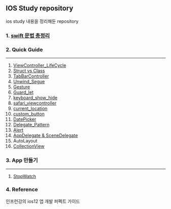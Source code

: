 ## IOS Study repository
ios study 내용을 정리해둔 repository


### 1. [swift 문법 총정리](https://boomini.github.io/categories/#ios)  


### 2. Quick Guide
***
1. [ViewController_LifeCycle](https://github.com/boomini/IOS-Study/tree/master/LifeCycleVC)
2. [Struct vs Class](https://github.com/boomini/IOS-Study/tree/master/StructVsClass)
3. [TabBarController](https://github.com/boomini/IOS-Study/tree/master/Tabbar_StoryBoard)
4. [Unwind_Segue](https://github.com/boomini/IOS-Study/tree/master/Custom_Sague)
5. [Gesture](https://github.com/boomini/IOS-Study/tree/master/Q_Gesture)
6. [Guard_let](https://github.com/boomini/IOS-Study/tree/master/GuardLet_Login)
7. [keyboard_show_hide](https://github.com/boomini/IOS-Study/tree/master/ShowKeyboard)
8. [safari_viewcontroller](https://github.com/boomini/IOS-Study/tree/master/safariVC)
9. [current_location](https://github.com/boomini/IOS-Study/tree/master/Q_Location)
10. [custom_button](https://github.com/boomini/IOS-Study/tree/master/CustomIndicatorButton)
11. [DatePicker](https://github.com/boomini/IOS-Study/tree/master/DateAndPicker)
12. [Delegate_Pattern](https://github.com/boomini/IOS-Study/tree/master/Q_Delegate)
13. [Alert](https://github.com/boomini/IOS-Study/tree/master/Q_Alert)
14. [AppDelegate & SceneDelegate](https://github.com/boomini/IOS-Study/tree/master/AppDelegate_Basic)
15. AutoLayout
16. [CollectionView](https://github.com/boomini/IOS-Study/tree/master/Q_CollectionView)  

### 3. App 만들기
***
1. [StopWatch](https://github.com/boomini/IOS-Study/tree/master/StopWatch)    




### 4. Reference
인프런강의 ios12 앱 개발 퍼펙트 가이드
